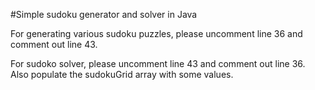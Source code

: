 #Simple sudoku generator and solver in Java

For generating various sudoku puzzles, please uncomment line 36 and comment out line 43.

For sudoko solver, please uncomment line 43 and comment out line 36. Also populate the sudokuGrid array with some values.
